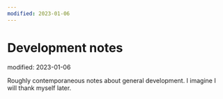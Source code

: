 ```yaml
---
modified: 2023-01-06
---
```


# Development notes

modified: 2023-01-06

Roughly contemporaneous notes about general development.  I imagine I will thank
myself later.
